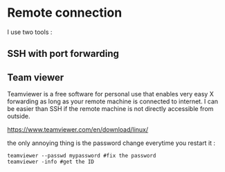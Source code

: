 # Remote connection



I use two tools :

## SSH with port forwarding

## Team viewer

Teamviewer is a free software for personal use that enables very easy X forwarding as long as your remote machine is connected to internet. I can be easier than SSH if the remote machine is not directly accessible from outside.

https://www.teamviewer.com/en/download/linux/

the only annoying thing is the password change everytime you restart it :

```shell
teamviewer --passwd mypassword #fix the password
teamviewer -info #get the ID
```


